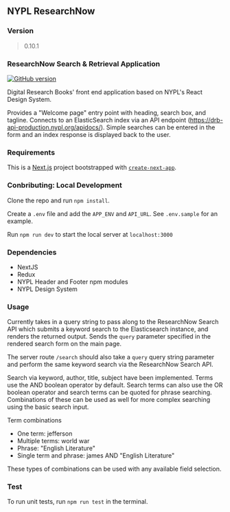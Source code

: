 ## NYPL ResearchNow

### Version
> 0.10.1

### ResearchNow Search & Retrieval Application
[![GitHub version](https://badge.fury.io/gh/NYPL%2Fsfr-bookfinder-front-end.svg)](https://badge.fury.io/gh/NYPL%2Fsfr-bookfinder-front-end)

Digital Research Books' front end application based on NYPL's React Design System.

Provides a "Welcome page" entry point with heading, search box, and tagline. Connects to an ElasticSearch index via an API endpoint (https://drb-api-production.nypl.org/apidocs/).
Simple  searches can be entered in the form and an index response is displayed back to the user.

### Requirements
This is a [Next.js](https://nextjs.org/) project bootstrapped with [`create-next-app`](https://github.com/vercel/next.js/tree/canary/packages/create-next-app).

### Conbributing: Local Development
Clone the repo and run `npm install`.

Create a `.env` file and add the `APP_ENV` and `API_URL`.  See `.env.sample` for an example.  

Run `npm run dev` to start the local server at `localhost:3000` 

### Dependencies
* NextJS
* Redux
* NYPL Header and Footer npm modules
* NYPL Design System

### Usage

Currently takes in a query string to pass along to the ResearchNow Search API which submits a keyword search to the Elasticsearch instance, and renders the returned output. Sends the `query` parameter specified in the rendered search form on the main page.

The server route `/search` should also take a `query` query string parameter and perform the same keyword search via the ResearchNow Search API.

Search via keyword, author, title, subject have been implemented. Terms use the AND boolean operator by default. Search terms can also use the OR boolean operator and search terms can be quoted for phrase searching. Combinations of these can be used as well for more complex searching using the basic search input.

Term combinations
* One term: jefferson
* Multiple terms: world war
* Phrase: "English Literature"
* Single term and phrase: james AND "English Literature"

These types of combinations can be used with any available field selection.

### Test

To run unit tests, run `npm run test` in the terminal. 


